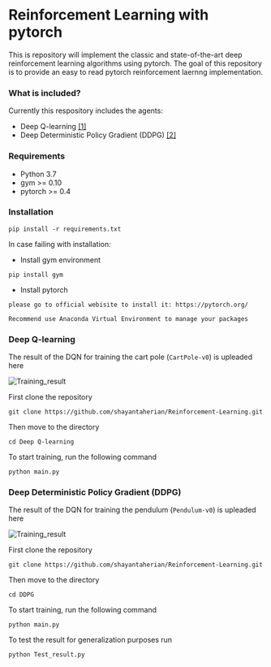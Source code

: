 # Reinforcement Learning with pytorch
This is repository will implement the classic and state-of-the-art deep reinforcement learning algorithms using pytorch. The goal of this repository is to provide an easy to read pytorch reinforcement laernng implementation.

### What is included?
Currently this respository includes the agents:
* Deep Q-learning [[1]](https://arxiv.org/abs/1312.5602)
* Deep Deterministic Policy Gradient (DDPG) [[2]](https://arxiv.org/abs/1509.02971)

### Requirements
* Python 3.7
* gym >= 0.10
* pytorch >= 0.4

### Installation

```
pip install -r requirements.txt 
```

In case failing with installation:

* Install gym environment
```
pip install gym 
```

* Install pytorch
```
please go to official webisite to install it: https://pytorch.org/

Recommend use Anaconda Virtual Environment to manage your packages
```

### Deep Q-learning
The result of the DQN for training the cart pole (`CartPole-v0`) is upleaded here

![Training_result](https://user-images.githubusercontent.com/51369142/85757437-6081e100-b707-11ea-9ac7-d337937dfa99.png)

First clone the repository

```
git clone https://github.com/shayantaherian/Reinforcement-Learning.git
```

Then move to the directory

```
cd Deep Q-learning
```

To start training, run the following command 

```
python main.py
```

### Deep Deterministic Policy Gradient (DDPG)
The result of the DQN for training the pendulum (`Pendulum-v0`) is upleaded here

![Training_result](https://user-images.githubusercontent.com/51369142/85760923-31b93a00-b70a-11ea-9eb9-6bc944999475.png)

First clone the repository

```
git clone https://github.com/shayantaherian/Reinforcement-Learning.git
```

Then move to the directory

```
cd DDPG
```

To start training, run the following command 

```
python main.py
```

To test the result for generalization purposes run 

```
python Test_result.py
```
